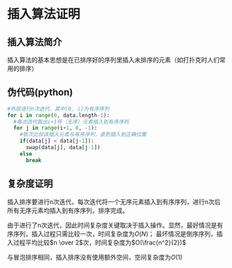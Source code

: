# 插入算法证明

## 插入算法简介

插入算法的基本思想是在已排序好的序列里插入未排序的元素（如打扑克时人们常用的排序）


## 伪代码(python)

```python
#外层进行n次迭代，其中[0, i]为有序序列
for i in range(0, data.length-1):
  #每次迭代取出i+1号（无序）元素插入到有序序列
  for j in range(i+1, 0, -1):
    #依次比较该插入元素与有序序列，直到插入到正确位置
    if(data[j] < data[j-1]):
      swap(data[j], data[j-1])
    else
      break

```

## 复杂度证明

插入排序要进行n次迭代，每次迭代将一个无序元素插入到有序序列，进行n次后所有无序元素均插入到有序序列，排序完成。

由于进行了n次迭代，因此时间复杂度关键取决于插入操作。显然，最好情况是有序序列，插入过程只需比较一次，时间复杂度为$O(N)$；
最坏情况是倒序序列，插入过程平均比较$n \over 2$次，时间复杂度为$O(\frac{n^2}{2})$

与冒泡排序相同，插入排序没有使用额外空间，空间复杂度为$O(1)$
